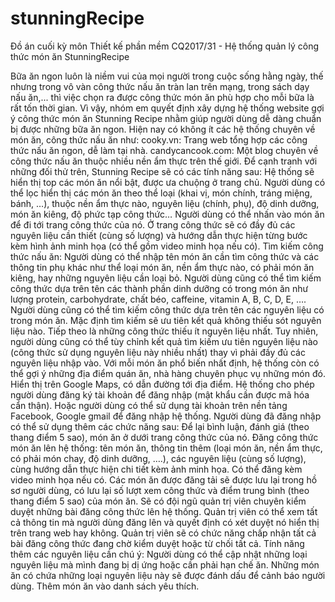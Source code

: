 # stunningRecipe
Đồ án cuối kỳ môn Thiết kế phần mềm CQ2017/31 - Hệ thống quản lý công thức món ăn StunningRecipe

Bữa ăn ngon luôn là niềm vui của mọi người trong cuộc sống hằng ngày, thế nhưng trong vô vàn công thức nấu ăn tràn lan trên mạng, trong sách dạy nấu ăn,... thì việc chọn ra được công thức món ăn phù hợp cho mỗi bữa là rất tốn thời gian. Vì vậy, nhóm em quyết định xây dựng hệ thống website gợi ý công thức món ăn Stunning Recipe nhằm giúp người dùng dễ dàng chuẩn bị được những bữa ăn ngon.
Hiện nay có không ít các hệ thống chuyên về món ăn, công thức nấu ăn như:
cooky.vn: Trang web tổng hợp các công thức nấu ăn ngon, dễ làm tại nhà.
candycancook.com: Một blog chuyên về công thức nấu ăn thuộc nhiều nền ẩm thực trên thế giới.
Để cạnh tranh với những đối thử trên, Stunning Recipe sẽ có các tính năng sau:
Hệ thống sẽ hiển thị top các món ăn nổi bật, được ưa chuộng ở trang chủ. Người dùng có thể lọc hiển thị các món ăn theo thể loại (khai vị, món chính, tráng miệng, bánh, …), thuộc nền ẩm thực nào, nguyên liệu (chính, phụ), độ dinh dưỡng, món ăn kiêng, độ phức tạp công thức… 
Người dùng có thể nhấn vào món ăn để đi tới trang công thức của nó. Ở trang công thức sẽ có đầy đủ các nguyên liệu cần thiết (cùng số lượng) và hướng dẫn thực hiện từng bước kèm hình ảnh minh họa (có thể gồm video minh họa nếu có).
Tìm kiếm công thức nấu ăn:
Người dùng có thể nhập tên món ăn cần tìm công thức và các thông tin phụ khác như thể loại món ăn, nền ẩm thực nào, có phải món ăn kiêng, hay những nguyên liệu cần loại bỏ.
Người dùng cũng có thể tìm kiếm công thức dựa trên tên các thành phần dinh dưỡng có trong món ăn  như lượng protein, carbohydrate, chất béo, caffeine, vitamin A, B, C, D, E, ….
Người dùng cũng có thể tìm kiếm công thức dựa trên tên các nguyên liệu có trong món ăn. Mặc định tìm kiếm sẽ ưu tiên kết quả không thiếu sót nguyên liệu nào. Tiếp theo là những công thức thiếu ít nguyên liệu nhất. Tuy nhiên, người dùng cũng có thể tùy chỉnh kết quả tìm kiếm ưu tiên nguyên liệu nào (công thức sử dụng nguyên liệu này nhiều nhất) thay vì phải đầy đủ các nguyên liệu nhập vào.
Với mỗi món ăn phổ biến nhất định, hệ thống còn có thể gợi ý những địa điểm quán ăn, nhà hàng chuyên phục vụ những món đó. Hiển thị trên Google Maps, có dẫn đường tới địa điểm. 
Hệ thống cho phép người dùng đăng ký tài khoản để đăng nhập (mật khẩu cần được mã hóa cẩn thận). Hoặc người dùng có thể sử dụng tài khoản trên nền tảng Facebook, Google gmail để đăng nhập hệ thống. Người dùng đã đăng nhập có thể sử dụng thêm các chức năng sau:
Để lại bình luận, đánh giá (theo thang điểm 5 sao), món ăn ở dưới trang công thức của nó.
Đăng công thức món ăn lên hệ thống: tên món ăn, thông tin thêm (loại món ăn, nền ẩm thực, có phải món chay, độ dinh dưỡng, ….), các nguyên liệu (cùng số lượng), cùng hướng dẫn thực hiện chi tiết kèm ảnh minh họa. Có thể đăng kèm video minh họa nếu có. Các món ăn được đăng tải sẽ được lưu lại trong hồ sơ người dùng, có lưu lại số lượt xem công thức và điểm trung bình (theo thang điểm 5 sao) của món ăn. Sẽ có đội ngũ quản trị viên chuyên kiểm duyệt những bài đăng công thức lên hệ thống. Quản trị viên có thể xem tất cả thông tin mà người dùng đăng lên và quyết định có xét duyệt nó hiển thị trên trang web hay không. Quản trị viên sẽ có chức năng chấp nhận tất cả bài đăng công thức đang chờ kiểm duyệt hoặc từ chối tất cả.
Tính năng thêm các nguyên liệu cần chú ý: Người dùng có thể cập nhật những loại nguyên liệu mà mình đang bị dị ứng hoặc cần phải hạn chế ăn. Những món ăn có chứa những loại nguyên liệu này sẽ được đánh dấu để cảnh báo người dùng.
Thêm món ăn vào danh sách yêu thích.

